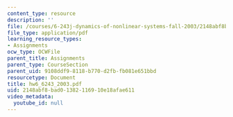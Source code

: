 ```yaml
---
content_type: resource
description: ''
file: /courses/6-243j-dynamics-of-nonlinear-systems-fall-2003/2148abf8bad01382116910e18afae611_hw6_6243_2003.pdf
file_type: application/pdf
learning_resource_types:
- Assignments
ocw_type: OCWFile
parent_title: Assignments
parent_type: CourseSection
parent_uid: 9108ddf9-8118-b770-d2fb-fb081e651bbd
resourcetype: Document
title: hw6_6243_2003.pdf
uid: 2148abf8-bad0-1382-1169-10e18afae611
video_metadata:
  youtube_id: null
---
```

